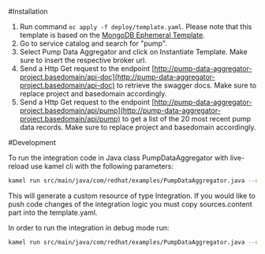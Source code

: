 #Installation

1. Run command `oc apply -f deploy/template.yaml`. Please note that this template is based on the [MongoDB Ephemeral Template](https://github.com/sclorg/mongodb-container/blob/master/examples/mongodb-ephemeral-template.json).
2. Go to service catalog and search for "pump".
3. Select Pump Data Aggregator and click on Instantiate Template. Make sure to insert the respective broker url.
4. Send a Http Get request to the endpoint [http://pump-data-aggregator-project.basedomain/api-doc](http://pump-data-aggregator-project.basedomain/api-doc) to retrieve the swagger docs. Make sure to replace project and basedomain accordingly.
5. Send a Http Get request to the endpoint [http://pump-data-aggregator-project.basedomain/api/pump](http://pump-data-aggregator-project.basedomain/api/pump) to get a list of the 20 most recent pump data records. Make sure to replace project and basedomain accordingly.

#Development

To run the integration code in Java class PumpDataAggregator with live-reload use kamel cli with the following parameters:

```bash
kamel run src/main/java/com/redhat/examples/PumpDataAggregator.java --dev -d camel-undertow -d camel-swagger-java --secret integration-secret
 ```

This will generate a custom resource of type Integration. If you would like to push code changes of the integration logic you must copy sources.content part into the template.yaml.

In order to run the integration in debug mode run:

```bash
kamel run src/main/java/com/redhat/examples/PumpDataAggregator.java --dev -d camel-undertow -d camel-swagger-java --secret integration-secret  --property logging.level.com.redhat.examples=DEBUG
 ```
 